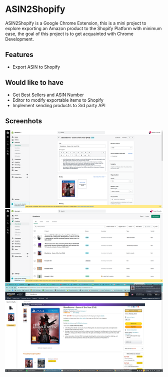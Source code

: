 # ASIN2Shopify

ASIN2Shopify is a Google Chrome Extension, this is a mini project to explore exporting an Amazon product to the Shopify Platform with minimum ease, the goal of this project is to get acquainted with Chrome Development.




## Features

* Export ASIN to Shopify


## Would like to have

* Get Best Sellers and ASIN Number
* Editor to modify exportable items to Shopify
* Implement sending products to 3rd party API

## Screenhots
![Screenshot 1](./screenshot/pix.png)
![Screenshot 2](./screenshot/pix2.png)
![Screenshot 3](./screenshot/pix3.png)
